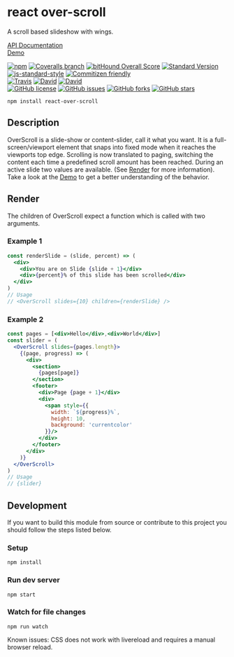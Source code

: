 # react over-scroll

A scroll based slideshow with wings.

[API Documentation](https://sinnerschrader.github.io/react-over-scroll/api/)  
[Demo](https://sinnerschrader.github.io/react-over-scroll/)

[![npm](https://img.shields.io/npm/v/react-over-scroll.svg)](https://www.npmjs.com/package/react-over-scroll)
[![Coveralls branch](https://img.shields.io/coveralls/pixelass/react-over-scroll.svg)](https://coveralls.io/github/pixelass/react-over-scroll)
[![bitHound Overall Score](https://www.bithound.io/github/sinnerschrader/react-over-scroll/badges/score.svg)](https://www.bithound.io/github/sinnerschrader/react-over-scroll)
[![Standard Version](https://img.shields.io/badge/release-standard%20version-brightgreen.svg)](https://github.com/conventional-changelog/standard-version)
[![js-standard-style](https://img.shields.io/badge/code%20style-standard-brightgreen.svg)](http://standardjs.com/)
[![Commitizen friendly](https://img.shields.io/badge/commitizen-friendly-brightgreen.svg)](http://commitizen.github.io/cz-cli/)  
[![Travis](https://img.shields.io/travis/sinnerschrader/react-over-scroll.svg)](https://travis-ci.org/sinnerschrader/react-over-scroll)
[![David](https://img.shields.io/david/sinnerschrader/react-over-scroll.svg)](https://david-dm.org/sinnerschrader/react-over-scroll)
[![David](https://img.shields.io/david/dev/sinnerschrader/react-over-scroll.svg)](https://david-dm.org/sinnerschrader/react-over-scroll#info=devDependencies&view=table)  
[![GitHub license](https://img.shields.io/github/license/sinnerschrader/react-over-scroll.svg)](https://github.com/sinnerschrader/react-over-scroll/blob/master/LICENSE)
[![GitHub issues](https://img.shields.io/github/issues/sinnerschrader/react-over-scroll.svg)](https://github.com/sinnerschrader/react-over-scroll/issues)
[![GitHub forks](https://img.shields.io/github/forks/sinnerschrader/react-over-scroll.svg)](https://github.com/sinnerschrader/react-over-scroll/network)
[![GitHub stars](https://img.shields.io/github/stars/sinnerschrader/react-over-scroll.svg)](https://github.com/sinnerschrader/react-over-scroll/stargazers)

```
npm install react-over-scroll
```

## Description
OverScroll is a slide-show or content-slider, call it what you want. It is a full-screen/viewport element that snaps into fixed mode when it reaches the viewports top edge. Scrolling is now translated to paging, switching the content each time a predefined scroll amount has been reached. During an active slide two values are available. (See [Render](https://github.com/sinnerschrader/react-over-scroll/#render) for more information). Take a look at the [Demo](https://sinnerschrader.github.io/react-over-scroll/) to get a better understanding of the behavior.

## Render

The children of OverScroll expect a function which is called with two arguments.

### Example 1
```jsx
const renderSlide = (slide, percent) => (
  <div>
    <div>You are on Slide {slide + 1}</div>
    <div>{percent}% of this slide has been scrolled</div>
  </div>
)
// Usage
// <OverScroll slides={10} children={renderSlide} />
```

### Example 2
```jsx
const pages = [<div>Hello</div>,<div>World</div>]
const slider = (
  <OverScroll slides={pages.length}>
    {(page, progress) => (
      <div>
        <section>
          {pages[page]}
        </section>
        <footer>
          <div>Page {page + 1}</div>
          <div>
            <span style={{
              width: `${progress}%`,
              height: 10,
              background: 'currentcolor'
            }}/>
          </div>
        </footer>
      </div>
    )}
  </OverScroll>
)
// Usage
// {slider}
```

## Development

If you want to build this module from source or contribute to this project you
should follow the steps listed below.

### Setup

```shell
npm install
```

### Run dev server

```shell
npm start
```

### Watch for file changes

```shell
npm run watch
```

Known issues: CSS does not work with livereload and requires a manual browser reload.
